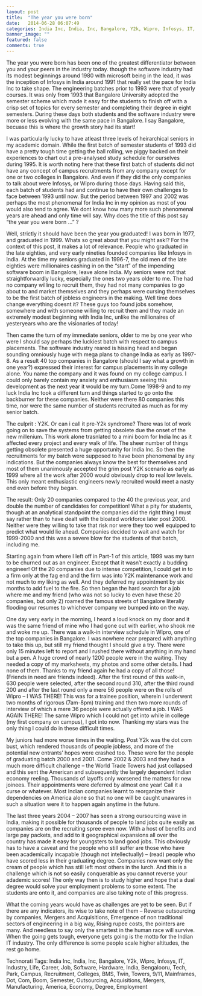 ```yaml
---
layout: post
title:  "The year you were born"
date:   2014-06-28 06:07:49
categories: India Inc, India, Inc, Bangalore, Y2k, Wipro, Infosys, IT, Industry, Life, Career, Job, Software, Hardware, India, Bengalooru, Tech, Park, Campus, Recruitment, Colleges, BMS, Twin, Towers, 9/11, Mainframes, Dot, Com, Boom, Semester, Outsourcing, Acquisitions, Mergers, Manufacturing, America, Economy, Degree, Employment
banner_image: ""
featured: false
comments: true
---
```


The year you were born has been one of the greatest differentiator between you and your peers in the industry today. though the software industry had its modest beginnings around 1980 with microsoft being in the lead, it was the inception of Infosys in India around 1991 that really set the pace for India Inc to take shape. The engineering batches prior to 1993 were that of yearly courses. It was only from 1993 that Bangalore University adopted the semester scheme which made it easy for the students to finish off with a crisp set of topics for every semester and completing their degree in eight semesters. During these days both students and the software industry were more or less evolving with the same pace in Bangalore. I say Bangalore, becuase this is where the growth story had its start!

I was particularly lucky to have atleast three levels of heirarchical seniors in my academic domain. While the first batch of semester students of 1993 did have a pretty tough time getting the ball rolling, we piggy backed on their experiences to chart out a pre-analysed study schedule for ourselves during 1995. It is worth noting here that these first batch of students did not have any concept of campus recruitments from any company except for one or two colleges in Bangalore. And even if they did the only companies to talk about were Infosys, or Wipro during those days. Having said this, each batch of students had and continue to have their own challenges to face between 1993 until now. But the period between 1997 and 2002 was perhaps the most phenomenal for India Inc in my opinion as most of you would also tend to agree. We dont know how many more such phenomenal years are ahead and only time will say. Why does the title of this post say “the year you were born …” ?

<!--more-->

Well, strictly it should have been the year you graduated! I was born in 1977, and graduated in 1999. Whats so great about that you might ask!? For the context of this post, it makes a lot of relevance. People who graduated in the late eighties, and very early nineties founded companies like Infosys in India. At the time my seniors graduated in 1996-7, the old men of the late eighties were millionaires cashing in on the “start” of the impending software boom in Bangalore, leave alone India. My seniors were not that straightforwardly lucky, especially the ones two years older to me. The had no company willing to recruit them, they had not many companies to go about to and market themselves and they perhaps were cursing themselves to be the first batch of jobless engineers in the making. Well time does change everything doesnt it? These guys too found jobs somehow, somewhere and with someone willing to recruit them and they made an extremely modest beginning with India Inc, unlike the millionaires of yesteryears who are the visionaries of today!

Then came the turn of my immediate seniors, older to me by one year who were I should say perhaps the luckiest batch with respect to campus placements. The software industry reared is hissing head and began sounding omniously huge with mega plans to change India as early as 1997-8. As a result 40 top companies in Bangalore (should I say what a growth in one year?) expressed their interest for campus placements in my college alone. You name the company and it was found on my college campus. I could only barely contain my anxiety and enthusiasm seeing this development as the next year it would be my turn.Come 1998-9 and to my luck India Inc took a different turn and things started to go onto the backburner for these companies. Neither were there 80 companies this time, nor were the same number of students recruited as much as for my senior batch.

The culprit : Y2K. Or can i call it pre-Y2k syndrome? There was lot of work going on to save the systems from getting obsolete due the onset of the new millenium. This work alone trasnlated to a mini boom for India Inc as it affected every project and every walk of life. The sheer number of things getting obsolete presented a huge opportunity for India Inc. So then the recruitments for my batch were supposed to have been phenomenal by any indications. But the companies always know the best for themselves and most of them unanimously accepted the grim post Y2K scenario as early as 1999 where all the work after 2000 would obviously drop to real low levels. This only meant enthusiastic engineers newly recruited would meet a nasty end even before they began.

The result: Only 20 companies compared to the 40 the previous year, and double the number of candidates for competition! What a pity for students, though at an analytical standpoint the companies did the right thing I must say rather than to have dealt with the bloated workforce later post 2000. Neither were they willing to take that risk nor were they too well equipped to predict what would lie ahead. Companies decided to wait and watch for 1999-2000 and this was a severe blow for the students of that batch, including me.

Starting again from where I left off in Part-1 of this article, 1999 was my turn to be churned out as an engineer. Except that it wasn’t exactly a budding engineer! Of the 20 companies due to intense competition, I could get in to a firm only at the fag end and the firm was into Y2K maintenance work and not much to my liking as well. And they deferred my appointment by six months to add fuel to the fire. So then began the hard search for a job where me and my friend (who was not so lucky to even have these 20 companies, but only 2) roamed the famous streets of Bangalore literally flooding our resumes to whichever company we bumped into on the way.

One day very early in the morning, I heard a loud knock on my door and it was the same friend of mine who I had gone out with earlier, who shook me and woke me up. There was a walk-in interview schedule in Wipro, one of the top companies in Bangalore. I was nowhere near prepared with anything to take this up, but still my friend thought I should give a try. There were only 15 minutes left to report and I rushed there without anything in my hand but a pen. A huge crowd of nearly 1200 people were in the waiting. They needed a copy of my marksheets, my photos and some other details. I had none of them. Thanks to my friend again he had a copy of all those! (Friends in need are friends indeed). After the first round of this walk-in, 630 people were selected, after the second round 310, after the third round 200 and after the last round only a mere 56 people were on the rolls of Wipro – I WAS THERE! This was for a trainee position, wherein I underwent two months of rigorous (7am-8pm) training and then two more rounds of interview of which a mere 36 people were actually offered a job. I WAS AGAIN THERE! The same Wipro which I could not get into while in college (my first company on campus), I got into now. Thanking my stars was the only thing I could do in these difficult times.

My juniors had more worse times in the waiting. Post Y2k was the dot com bust, which rendered thousands of people jobless, and more of the potential new entrants’ hopes were crashed too. These were for the people of graduating batch 2000 and 2001. Come 2002 & 2003 and they had a much more difficult challenge – the World Trade Towers had just collapsed and this sent the American and subsequently the largely dependent Indian economy reeling. Thousands of layoffs only worsened the matters for new joinees. Their appointments were deferred by almost one year! Call it a curse or whatever. Most Indian companies learnt to reorganize their dependencies on America alone so that no one will be caught unawares in such a situation were it to happen again anytime in the future.

The last three years 2004 – 2007 has seen a strong oursourcing wave in India, making it possible for thousands of people to land jobs quite easily as companies are on the recruiting spree even now. With a host of benefits and large pay packets, and add to it geographical expansions all over the country has made it easy for youngsters to land good jobs. This obviously has to have a caveat and the people who still suffer are those who have been academically incapable (though not intellectually) – (read) people who have scored less in their graduating degree. Companies now want only the cream of people which has still left most others in the lurch. And this is a challenge which is not so easily conquerable as you cannot reverse your adademic scores! The only way then is to study higher and hope that a dual degree would solve your employment problems to some extent. The students are onto it, and companies are also taking note of this progress.

What the coming years would have as challenges are yet to be seen. But if there are any indicators, its wise to take note of them – Reverse outsourcing by companies, Mergers and Acquisitions, Emergence of non traditional sectors of engineering in a big way, Rising rupee costs, the pointers are many. And needless to say only the smartest in the human race will survive. When the going gets tough, everyone gets going is the motto for the Indian IT industry. The only difference is some people scale higher altitudes, the rest go home.

Technorati Tags: India Inc, India, Inc, Bangalore, Y2k, Wipro, Infosys, IT, Industry, Life, Career, Job, Software, Hardware, India, Bengalooru, Tech, Park, Campus, Recruitment, Colleges, BMS, Twin, Towers, 9/11, Mainframes, Dot, Com, Boom, Semester, Outsourcing, Acquisitions, Mergers, Manufacturing, America, Economy, Degree, Employment

